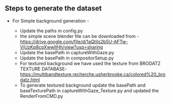 ## Steps to generate the dataset

*  For Simple background generation - 

   - Update the paths in config.py
   - the simple scene blender file can be downloaded from - 
   https://drive.google.com/file/d/1aQtiIs2b5U-AFTw-VjUzKp8cpXwwlIHh/view?usp=sharing
   - Update the basePath in captureWithGaze.py
   - Update the basePath in compositorSetup.py
   - For textured background we have used the texture from BRODATZ TEXTURE DATABASE-
   https://multibandtexture.recherche.usherbrooke.ca/colored%20_brodatz.html 
   - To generate textured background update the basePath and baseTexturePath in captureWithGaze_Texture.py and updated the RenderFromCMD.py